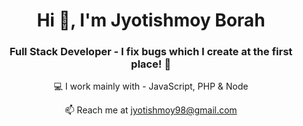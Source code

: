 <h1 align="center">Hi 👋, I'm Jyotishmoy Borah</h1>
<h3 align="center">Full Stack Developer - I fix bugs which I create at the first place! 😬</h3>

<p align="center">💻 I work mainly with - JavaScript, PHP & Node</p>

<p align="center">📫 Reach me at <a href="mailto:jyotishmoy98@gmail.com">jyotishmoy98@gmail.com</a>

